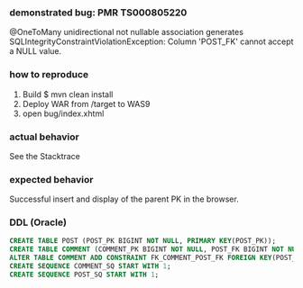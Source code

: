 ### demonstrated bug: PMR TS000805220

@OneToMany unidirectional not nullable association generates SQLIntegrityConstraintViolationException: Column 'POST_FK' cannot accept a NULL value. 

### how to reproduce

1. Build $ mvn clean install
2. Deploy WAR from /target to WAS9
3. open bug/index.xhtml

### actual behavior

See the Stacktrace

### expected behavior

Successful insert and display of the parent PK in the browser.

### DDL (Oracle)

```sql
CREATE TABLE POST (POST_PK BIGINT NOT NULL, PRIMARY KEY(POST_PK));
CREATE TABLE COMMENT (COMMENT_PK BIGINT NOT NULL, POST_FK BIGINT NOT NULL, PRIMARY KEY(COMMENT_PK)); 
ALTER TABLE COMMENT ADD CONSTRAINT FK_COMMENT_POST_FK FOREIGN KEY(POST_FK) REFERENCES POST (POST_PK); 
CREATE SEQUENCE COMMENT_SQ START WITH 1;
CREATE SEQUENCE POST_SQ START WITH 1;
```

